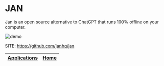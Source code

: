# JAN

 Jan is an open source alternative to ChatGPT that runs 100% offline on  your computer.
 
 ![demo](https://github.com/Portable-Linux-Apps/Portable-Linux-Apps.github.io/assets/88724353/c71d7e22-16dc-4766-84e9-a4c63523b2e0)

 SITE: https://github.com/janhq/jan

 | [Applications](https://portable-linux-apps.github.io/apps.html) | [Home](https://portable-linux-apps.github.io)
 | --- | --- |
